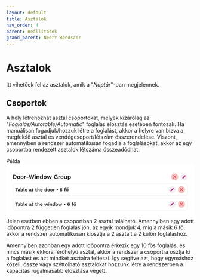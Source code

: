 ```yaml
---
layout: default
title: Asztalok
nav_order: 4
parent: Beállítások
grand_parent: NeerY Rendszer
---
```

# Asztalok
Itt vihetőek fel az asztalok, amik a "_Naptár_"-ban megjelennek.

## Csoportok
A hely létrehozhat asztal csoportokat, melyek kizárólag az "_Foglalás/Autotable/Automatic_" foglalás elosztás esetében fontosak. Ha manuálisan fogadjuk/hozzuk létre a foglalást, akkor a helyre van bízva a megfelelő asztal és vendégcsoport/létszám összerendelése. Viszont, amennyiben a rendszer automatikusan fogadja a foglalásokat, akkor az egy csoportba rendezett asztalok létszáma összeadódhat.

Példa
![](../../assets/images/tables/tableGroup.png)
Jelen esetben ebben a csoportban 2 asztal található. Amennyiben egy adott időpontra 2 független foglalás jön, az egyik mondjuk 4, míg a másik 6 fő, akkor a rendszer automatikusan kiosztja a 2 asztalt a 2 külön foglaláshoz. 

Amennyiben azonban egy adott időpontra érkezik egy 10 fős foglalás, és nincs másik ekkora férőhelyű asztal, akkor a rendszer a csoportra osztja ki a foglalást és azt mindkét asztalra felteszi. Így segítve azt, hogy egymáshoz közeli, össze vagy széttolható asztalokat hozzunk létre a rendszerben a kapacitás rugalmasabb elosztása végett.